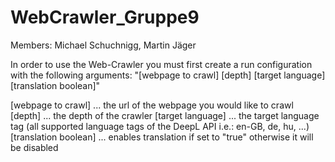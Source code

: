 # WebCrawler_Gruppe9
Members: Michael Schuchnigg, Martin Jäger

In order to use the Web-Crawler you must first create a run configuration with the following arguments:
"[webpage to crawl] [depth] [target language] [translation boolean]"

[webpage to crawl] ... the url of the webpage you would like to crawl
[depth] ... the depth of the crawler
[target language] ... the target language tag (all supported language tags of the DeepL API i.e.: en-GB, de, hu, ...)
[translation boolean] ... enables translation if set to "true" otherwise it will be disabled
